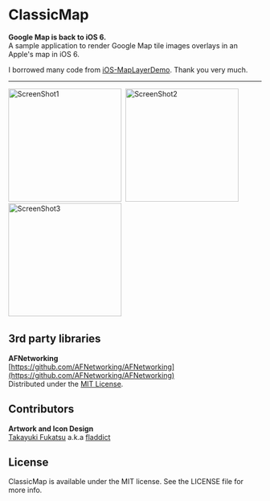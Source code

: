 ClassicMap
==========
**Google Map is back to iOS 6.**  
A sample application to render Google Map tile images overlays in an Apple's map in iOS 6.
  
I borrowed many code from [iOS-MapLayerDemo](https://github.com/mtigas/iOS-MapLayerDemo). Thank you very much.  

------
<img src="https://github.com/downloads/kishikawakatsumi/ClassicMap/5.png" alt="ScreenShot1" width="225px" style="width: 225px;" />&nbsp;
<img src="https://github.com/downloads/kishikawakatsumi/ClassicMap/6.png" alt="ScreenShot2" width="225px" style="width: 225px;" />&nbsp;
<img src="https://github.com/downloads/kishikawakatsumi/ClassicMap/7.png" alt="ScreenShot3" width="225px" style="width: 225px;" />&nbsp;

## 3rd party libraries

**AFNetworking**  
[https://github.com/AFNetworking/AFNetworking](https://github.com/AFNetworking/AFNetworking)  
Distributed under the [MIT License][MIT].
 
[Apache]: http://www.apache.org/licenses/LICENSE-2.0
[MIT]: http://www.opensource.org/licenses/mit-license.php
[GPL]: http://www.gnu.org/licenses/gpl.html

## Contributors
**Artwork and Icon Design**  
[Takayuki Fukatsu](https://github.com/fladdict) a.k.a [fladdict](http://fladdict.net/blog/)

## License

ClassicMap is available under the MIT license. See the LICENSE file for more info.
